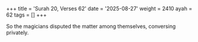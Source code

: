 +++
title = 'Surah 20, Verses 62'
date = '2025-08-27'
weight = 2410
ayah = 62
tags = []
+++

So the magicians disputed the matter among themselves, conversing privately.